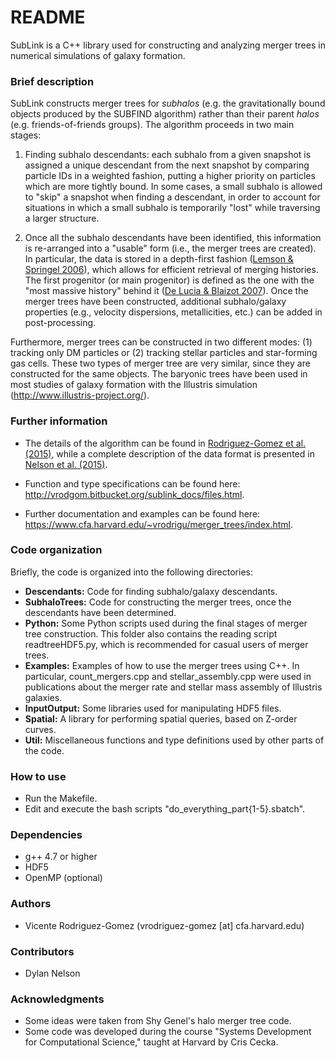 # README #

SubLink is a C++ library used for constructing and analyzing merger trees in numerical simulations of galaxy formation.

### Brief description ###

SubLink constructs merger trees for *subhalos* (e.g. the gravitationally bound objects produced by the SUBFIND algorithm) rather than their parent *halos* (e.g. friends-of-friends groups). The algorithm proceeds in two main stages:

1. Finding subhalo descendants: each subhalo from a given snapshot is assigned a unique descendant from the next snapshot by comparing particle IDs in a weighted fashion, putting a higher priority on particles which are more tightly bound. In some cases, a small subhalo is allowed to "skip" a snapshot when finding a descendant, in order to account for situations in which a small subhalo is temporarily "lost" while traversing a larger structure.

2. Once all the subhalo descendants have been identified, this information is re-arranged into a "usable" form (i.e., the merger trees are created). In particular, the data is stored in a depth-first fashion ([Lemson & Springel 2006](http://adsabs.harvard.edu/abs/2006ASPC..351..212L)), which allows for efficient retrieval of merging histories. The first progenitor (or main progenitor) is defined as the one with the "most massive history" behind it ([De Lucia & Blaizot 2007](http://adsabs.harvard.edu/abs/2007MNRAS.375....2D)). Once the merger trees have been constructed, additional subhalo/galaxy properties (e.g., velocity dispersions, metallicities, etc.) can be added in post-processing.

Furthermore, merger trees can be constructed in two different modes: (1) tracking only DM particles or (2) tracking stellar particles and star-forming gas cells. These two types of merger tree are very similar, since they are constructed for the same objects. The baryonic trees have been used in most studies of galaxy formation with the Illustris simulation (http://www.illustris-project.org/).

### Further information ###

* The details of the algorithm can be found in [Rodriguez-Gomez et al. (2015)](http://adsabs.harvard.edu/abs/2015MNRAS.449...49R), while a complete description of the data format is presented in [Nelson et al. (2015)](http://adsabs.harvard.edu/abs/2015A%26C....13...12N).

* Function and type specifications can be found here: http://vrodgom.bitbucket.org/sublink_docs/files.html.

* Further documentation and examples can be found here: https://www.cfa.harvard.edu/~vrodrigu/merger_trees/index.html.

### Code organization ###

Briefly, the code is organized into the following directories:

* **Descendants:** Code for finding subhalo/galaxy descendants.
* **SubhaloTrees:** Code for constructing the merger trees, once the descendants have been determined.
* **Python:** Some Python scripts used during the final stages of merger tree construction. This folder also contains the reading script readtreeHDF5.py, which is recommended for casual users of merger trees.
* **Examples:** Examples of how to use the merger trees using C++. In particular, count_mergers.cpp and stellar_assembly.cpp were used in publications about the merger rate and stellar mass assembly of Illustris galaxies.
* **InputOutput:** Some libraries used for manipulating HDF5 files.
* **Spatial:** A library for performing spatial queries, based on Z-order curves.
* **Util:** Miscellaneous functions and type definitions used by other parts of the code.

### How to use ###

* Run the Makefile.
* Edit and execute the bash scripts "do_everything_part{1-5}.sbatch".

### Dependencies ###

* g++ 4.7 or higher
* HDF5
* OpenMP (optional)

### Authors ###
* Vicente Rodriguez-Gomez (vrodriguez-gomez [at] cfa.harvard.edu)

### Contributors ###
* Dylan Nelson

### Acknowledgments ###

* Some ideas were taken from Shy Genel's halo merger tree code.
* Some code was developed during the course "Systems Development for Computational Science," taught at Harvard by Cris Cecka.